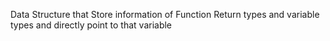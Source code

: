 Data Structure that Store information of Function Return types and variable types and directly point to that variable
